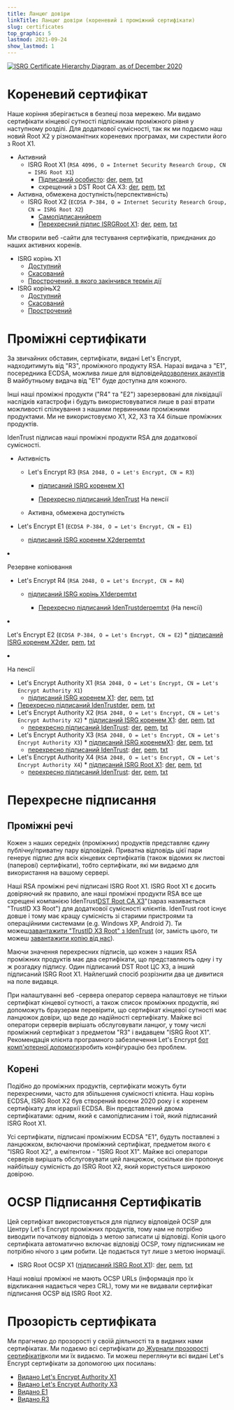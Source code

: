 ```yaml
---
title: Ланцюг довіри
linkTitle: Ланцюг довіри (кореневий і проміжний сертифікати)
slug: certificates
top_graphic: 5
lastmod: 2021-09-24
show_lastmod: 1
---
```



[![ISRG Certificate Hierarchy Diagram, as of December 2020](/images/isrg-hierarchy.png)](/images/isrg-hierarchy.png)

# Кореневий сертифікат

Наше коріння зберігається в безпеці поза мережею. Ми видамо сертифікати кінцевої сутності підпісникам проміжного рівня у наступному розділі. Для додаткової сумісності, так як ми подаємо наш новий Root X2 у різноманітних кореневих програмах, ми схрестили його з Root X1.

* Активний
  * ISRG Root X1 (`RSA 4096, O = Internet Security Research Group, CN = ISRG Root X1`)
    * [Підписаний особисто](https://crt.sh/?id=9314791): [der](/certs/isrgrootx1.der), [pem](/certs/isrgrootx1.pem), [txt](/certs/isrgrootx1.txt)
    * схрещений з DST Root CA X3</a>: [der](/certs/isrg-root-x1-cross-signed.der), [pem](/certs/isrg-root-x1-cross-signed.pem), [txt](/certs/isrg-root-x1-cross-signed.txt)
* Активна, обмежена доступність(перспективність)
  * ISRG Root X2 (`ECDSA P-384, O = Internet Security Research Group, CN = ISRG Root X2`)
    * [Самопідписаний](https://crt.sh/?id=3335562555)[](/certs/isrg-root-x2.der)[pem](/certs/isrg-root-x2.pem)[](/certs/isrg-root-x2.txt)
    * [Перехресний підпис ISRGRoot X1](https://crt.sh/?id=3334561878): [der](/certs/isrg-root-x2-cross-signed.der), [pem](/certs/isrg-root-x2-cross-signed.pem), [txt](/certs/isrg-root-x2-cross-signed.txt)

Ми створили веб -сайти для тестування сертифікатів, приєднаних до наших активних коренів.

* ISRG корінь X1
  * [Доступний](https://valid-isrgrootx1.letsencrypt.org/)
  * [Скасований](https://revoked-isrgrootx1.letsencrypt.org/)
  * [Прострочений, в якого закінчився термін дії](https://expired-isrgrootx1.letsencrypt.org/)
* ISRG коріньX2
  * [Доступний](https://valid-isrgrootx2.letsencrypt.org/)
  * [Скасований](https://revoked-isrgrootx2.letsencrypt.org/)
  * [Прострочений](https://expired-isrgrootx2.letsencrypt.org/)

# Проміжні сертифікати

За звичайних обставин, сертифікати, видані Let's Encrypt, надходитимуть від "R3", проміжного продукту RSA. Наразі видача з "E1", посередника ECDSA, можлива лише для відповідей[дозволених акаунтів](https://community.letsencrypt.org/t/ecdsa-availability-in-production-environment/150679) В майбутньому видача від "E1" буде доступна для кожного.

Інші наші проміжні продукти ("R4" та "E2") зарезервовані для ліквідації наслідків катастрофи і будуть використовуватися лише в разі втрати можливості спілкування з нашими первинними проміжними продуктами. Ми не використовуємо X1, X2, X3 та X4 більше проміжних продуктів.

IdenTrust підписав наші проміжні продукти RSA для додаткової сумісності.

* Активність
  * Let's Encrypt R3 (`RSA 2048, O = Let's Encrypt, CN = R3`)
    * [підписаний  ISRG коренем X1 ](https://crt.sh/?id=3334561879)[](/certs/lets-encrypt-r3.der)[](/certs/lets-encrypt-r3.pem)[](/certs/lets-encrypt-r3.txt)
    * [Перехресно підписаний IdenTrust](https://crt.sh/?id=3479778542)[](/certs/lets-encrypt-r3-cross-signed.der)
[](/certs/lets-encrypt-r3-cross-signed.txt) На пенсії</li> </ul></li> </ul></li> 
      
      * Активна, обмежена доступність 
    * Let's Encrypt E1 (`ECDSA P-384, O = Let's Encrypt, CN = E1`) 
        * [підписаний ISRG коренем Х2](https://crt.sh/?id=3334671964)[der](/certs/lets-encrypt-e1.der)[pem](/certs/lets-encrypt-e1.pem)[txt](/certs/lets-encrypt-e1.txt)
* Резервне копіювання 
    * Let's Encrypt R4 (`RSA 2048, O = Let's Encrypt, CN = R4`) 
        * [підписаний ISRG корінь Х1](https://crt.sh/?id=3334561877)[der](/certs/lets-encrypt-r4.der)[pem](/certs/lets-encrypt-r4.pem)[txt](/certs/lets-encrypt-r4.txt)</li> 
      
          * [Перехресно підписаний IdenTrust](https://crt.sh/?id=3479778543)[der](/certs/lets-encrypt-r4-cross-signed.der)[pem](/certs/lets-encrypt-r4-cross-signed.pem)[txt](/certs/lets-encrypt-r4-cross-signed.txt) (На пенсії)</ul></li> 

  * Let's Encrypt E2 (`ECDSA P-384, O = Let's Encrypt, CN = E2`) 
        * [підписаний ISRG коренем Х2](https://crt.sh/?id=3334671963)[der](/certs/lets-encrypt-e2.der), [pem](/certs/lets-encrypt-e2.pem), [txt](/certs/lets-encrypt-e2.txt)</ul></li> 

* На пенсії 
    * Let's Encrypt Authority X1 (`RSA 2048, O = Let's Encrypt, CN = Let's Encrypt Authority X1`) 
        * [підписаний ISRG коренем X1](https://crt.sh/?id=9314792): [der](/certs/letsencryptauthorityx1.der), [pem](/certs/letsencryptauthorityx1.pem), [txt](/certs/letsencryptauthorityx1.txt)
    * [Перехресно підписаний IdenTrust](https://crt.sh/?id=10235198)[der](/certs/lets-encrypt-x1-cross-signed.der), [pem](/certs/lets-encrypt-x1-cross-signed.pem), [txt](/certs/lets-encrypt-x1-cross-signed.txt)
  * Let's Encrypt Authority X2 (`RSA 2048, O = Let's Encrypt, CN = Let's Encrypt Authority X2`) 
        * [підписаний ISRG коренем X1](https://crt.sh/?id=12721505): [der](/certs/letsencryptauthorityx2.der), [pem](/certs/letsencryptauthorityx2.pem), [txt](/certs/letsencryptauthorityx2.txt)
    * [перехресно підписаний IdenTrust](https://crt.sh/?id=10970235): [der](/certs/lets-encrypt-x2-cross-signed.der), [pem](/certs/lets-encrypt-x2-cross-signed.pem), [txt](/certs/lets-encrypt-x2-cross-signed.txt)
  * Let's Encrypt Authority X3 (`RSA 2048, O = Let's Encrypt, CN = Let's Encrypt Authority X3`) 
        * [підписаний ISRG коренемX1](https://crt.sh/?id=47997543): [der](/certs/letsencryptauthorityx3.der), [pem](/certs/letsencryptauthorityx3.pem), [txt](/certs/letsencryptauthorityx3.txt)
    * [перехресно підписаний IdenTrust](https://crt.sh/?id=15706126): [der](/certs/lets-encrypt-x3-cross-signed.der), [pem](/certs/lets-encrypt-x3-cross-signed.pem), [txt](/certs/lets-encrypt-x3-cross-signed.txt)
  * Let's Encrypt Authority X4 (`RSA 2048, O = Let's Encrypt, CN = Let's Encrypt Authority X4`) 
        * [підписаний ISRG Root X1](https://crt.sh/?id=47997546): [der](/certs/letsencryptauthorityx4.der), [pem](/certs/letsencryptauthorityx4.pem), [txt](/certs/letsencryptauthorityx4.txt)
    * [перехресно підписаний IdenTrust](https://crt.sh/?id=15710291): [der](/certs/lets-encrypt-x4-cross-signed.der), [pem](/certs/lets-encrypt-x4-cross-signed.pem), [txt](/certs/lets-encrypt-x4-cross-signed.txt)</ul> 



# Перехресне підписання



## Проміжні речі

Кожен з наших середніх (проміжних) продуктів представляє єдину публічну/приватну пару відповідей. Приватна відповідь цієї пари генерує підпис для всіх кінцевих сертифікатів (також відомих як листові (паперові) сертифікати), тобто сертифікати, які ми видаємо для використання на вашому сервері.

Наші RSA проміжні речі підписані ISRG Root X1. ISRG Root X1 є досить довіряючий як правило, але наші проміжні продукти RSA все ще схрещені компанією IdenTrust[DST Root CA X3](https://crt.sh/?id=8395)"(зараз називається "TrustID X3 Root") для додаткової сумісності клієнтів. IdenTrust root існує довше і тому має кращу сумісність зі старими пристроями та операційними системами (e.g. Windows XP, Android 7). Ти можеш[завантажити "TrustID X3 Root" з IdenTrust](https://www.identrust.com/support/downloads) (or, замість цього, ти можеш [ завантажити копію від нас](/certs/trustid-x3-root.pem.txt)).

Маючи значення перехресних підписів, що кожен з наших RSA проміжних продуктів має два сертифікати, що представляють одну і ту ж розгадку підпису. Один підписаний DST Root ЦС X3, а інший підписаний ISRG Root X1. Найлегший спосіб розрізнити два це дивитися на поле видавця.

При налаштуванні веб -сервера оператор сервера налаштовує не тільки сертифікат кінцевої сутності, а також список проміжних продуктів, які допоможуть браузерам перевірити, що сертифікат кінцевої сутності має ланцюжок довіри, що веде до надійності сертифікату. Майже всі оператори серверів вирішать обслуговувати ланцюг, у тому числі проміжний сертифікат з предметом "R3" і видавцем "ISRG Root X1". Рекомендація клієнта програмного забезпечення Let's Encrypt [бот комп'ютерної допомоги](https://certbot.org)зробить конфігурацію без проблем.



## Корені

Подібно до проміжних продуктів, сертифікати можуть бути перехресними, часто для збільшення сумісності клієнта. Наш корінь ECDSA, ISRG Root X2 був створений восени 2020 року і є коренем сертифікату для ієрархії ECDSA. Він представлений двома сертифікатами: одним, який є самопідписаним і той, який підписаний ISRG Root X1.

Усі сертифікати, підписані проміжним ECDSA "E1", будуть поставлені з ланцюжком, включаючи проміжний сертифікат, предметом якого є "ISRG Root X2", а емітентом - "ISRG Root X1". Майже всі оператори серверів вирішать обслуговувати цей ланцюжок, оскільки він пропонує найбільшу сумісність до ISRG Root X2, який користується широкою довірою.



# OCSP Підписання Сертифікатів

Цей сертифікат використовується для підпису відповідей OCSP для Центру Let's Encrypt проміжних продуктів, тому нам не потрібно виводити початкову відповідь з метою записати ці відповіді. Копія цього сертифіката автоматично включає відповіді OCSP, тому підписникам не потрібно нічого з цим робити. Це подається тут лише з метою інормації.

* ISRG Root OCSP X1 ([підписаний ISRG Root X1](https://crt.sh/?id=2929281974)): [der](/certs/isrg-root-ocsp-x1.der), [pem](/certs/isrg-root-ocsp-x1.pem), [txt](/certs/isrg-root-ocsp-x1.txt)

Наші новіші проміжні не мають OCSP URLs (інформація про їх відкликання надається через CRL), тому ми не видавали сертифікат підписання OCSP від ​​ISRG Root X2.



# Прозорість сертифіката

Ми прагнемо до прозорості у своїй діяльності та в виданих нами сертифікатах. Ми подаємо всі сертифікати до[ Журнали прозорості сертифікатів](https://www.certificate-transparency.org/)коли ми їх видаємо. Ти можеш переглянути всі видані Let's Encrypt сертифікати за допомогою цих посилань:

* [Видано Let's Encrypt Authority X1](https://crt.sh/?Identity=%25&iCAID=7395)
* [Видано Let's Encrypt Authority X3](https://crt.sh/?Identity=%25&iCAID=16418)
* [Видано E1](https://crt.sh/?Identity=%25&iCAID=183283)
* [Видано R3](https://crt.sh/?Identity=%25&iCAID=183267)
